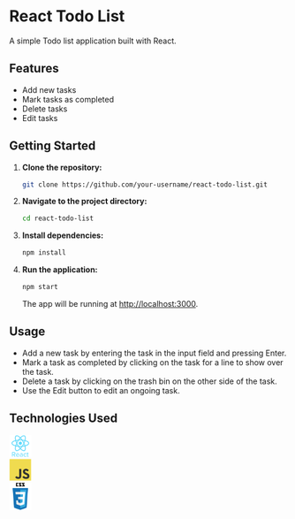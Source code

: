 # React Todo List

A simple Todo list application built with React.

## Features

- Add new tasks
- Mark tasks as completed
- Delete tasks
- Edit tasks

## Getting Started

1. **Clone the repository:**

    ```bash
    git clone https://github.com/your-username/react-todo-list.git
    ```

2. **Navigate to the project directory:**

    ```bash
    cd react-todo-list
    ```

3. **Install dependencies:**

    ```bash
    npm install
    ```

4. **Run the application:**

    ```bash
    npm start
    ```

    The app will be running at [http://localhost:3000](http://localhost:3000).

## Usage

- Add a new task by entering the task in the input field and pressing Enter.
- Mark a task as completed by clicking on the task for a line to show over the task.
- Delete a task by clicking on the trash bin on the other side of the task.
- Use the Edit button to edit an ongoing task.

## Technologies Used

<a> <img src="https://raw.githubusercontent.com/devicons/devicon/master/icons/react/react-original-wordmark.svg" alt="react" width="40" height="40"/> </a>
</br>
<a> <img src="https://raw.githubusercontent.com/devicons/devicon/master/icons/javascript/javascript-original.svg" alt="javascript" width="40" height="40"/> </a>
</br>
<a> <img src="https://raw.githubusercontent.com/devicons/devicon/master/icons/css3/css3-original-wordmark.svg" alt="css3" width="40" height="50"/> </a>
